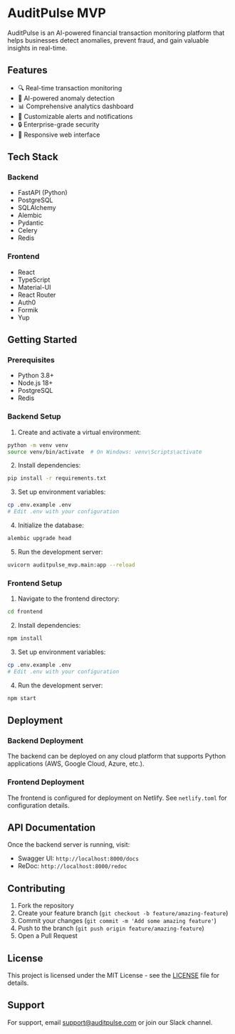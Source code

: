 # AuditPulse MVP

AuditPulse is an AI-powered financial transaction monitoring platform that helps businesses detect anomalies, prevent fraud, and gain valuable insights in real-time.

## Features

- 🔍 Real-time transaction monitoring
- 🤖 AI-powered anomaly detection
- 📊 Comprehensive analytics dashboard
- 🔔 Customizable alerts and notifications
- 🔒 Enterprise-grade security
- 📱 Responsive web interface

## Tech Stack

### Backend
- FastAPI (Python)
- PostgreSQL
- SQLAlchemy
- Alembic
- Pydantic
- Celery
- Redis

### Frontend
- React
- TypeScript
- Material-UI
- React Router
- Auth0
- Formik
- Yup

## Getting Started

### Prerequisites

- Python 3.8+
- Node.js 18+
- PostgreSQL
- Redis

### Backend Setup

1. Create and activate a virtual environment:
```bash
python -m venv venv
source venv/bin/activate  # On Windows: venv\Scripts\activate
```

2. Install dependencies:
```bash
pip install -r requirements.txt
```

3. Set up environment variables:
```bash
cp .env.example .env
# Edit .env with your configuration
```

4. Initialize the database:
```bash
alembic upgrade head
```

5. Run the development server:
```bash
uvicorn auditpulse_mvp.main:app --reload
```

### Frontend Setup

1. Navigate to the frontend directory:
```bash
cd frontend
```

2. Install dependencies:
```bash
npm install
```

3. Set up environment variables:
```bash
cp .env.example .env
# Edit .env with your configuration
```

4. Run the development server:
```bash
npm start
```

## Deployment

### Backend Deployment
The backend can be deployed on any cloud platform that supports Python applications (AWS, Google Cloud, Azure, etc.).

### Frontend Deployment
The frontend is configured for deployment on Netlify. See `netlify.toml` for configuration details.

## API Documentation

Once the backend server is running, visit:
- Swagger UI: `http://localhost:8000/docs`
- ReDoc: `http://localhost:8000/redoc`

## Contributing

1. Fork the repository
2. Create your feature branch (`git checkout -b feature/amazing-feature`)
3. Commit your changes (`git commit -m 'Add some amazing feature'`)
4. Push to the branch (`git push origin feature/amazing-feature`)
5. Open a Pull Request

## License

This project is licensed under the MIT License - see the [LICENSE](LICENSE) file for details.

## Support

For support, email support@auditpulse.com or join our Slack channel. 